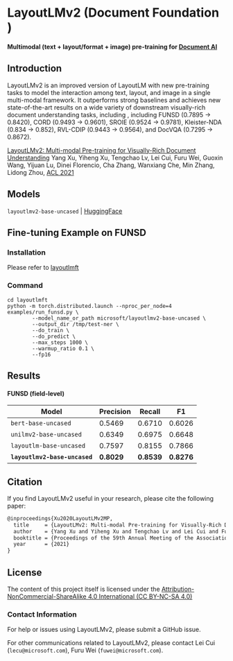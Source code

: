 # LayoutLMv2 (Document Foundation )
**Multimodal (text + layout/format + image) pre-training for [Document AI](https://www.microsoft.com/en-us/research/project/document-ai/)**

## Introduction
LayoutLMv2 is an improved version of LayoutLM with new pre-training tasks to model the interaction among text, layout, and image in a single multi-modal framework. It outperforms strong baselines and achieves new state-of-the-art results on a wide variety of downstream visually-rich document understanding tasks, including , including FUNSD (0.7895 → 0.8420), CORD (0.9493 → 0.9601), SROIE (0.9524 → 0.9781), Kleister-NDA (0.834 → 0.852), RVL-CDIP (0.9443 → 0.9564), and DocVQA (0.7295 → 0.8672).

[LayoutLMv2: Multi-modal Pre-training for Visually-Rich Document Understanding](https://arxiv.org/abs/2012.14740)
Yang Xu, Yiheng Xu, Tengchao Lv, Lei Cui, Furu Wei, Guoxin Wang, Yijuan Lu, Dinei Florencio, Cha Zhang, Wanxiang Che, Min Zhang, Lidong Zhou, [ACL 2021](#)

## Models
`layoutlmv2-base-uncased` | [HuggingFace](https://huggingface.co/microsoft/layoutlmv2-base-uncased)

## Fine-tuning Example on FUNSD

### Installation

Please refer to [layoutlmft](../layoutlmft/README.md)

### Command

```
cd layoutlmft
python -m torch.distributed.launch --nproc_per_node=4 examples/run_funsd.py \
        --model_name_or_path microsoft/layoutlmv2-base-uncased \
        --output_dir /tmp/test-ner \
        --do_train \
        --do_predict \
        --max_steps 1000 \
        --warmup_ratio 0.1 \
        --fp16
```

## Results

#### FUNSD (field-level)

| Model                         | Precision  | Recall     | F1         |
| ----------------------------- | ---------- | ---------- | ---------- |
| `bert-base-uncased`           | 0.5469     | 0.6710     | 0.6026     |
| `unilmv2-base-uncased`        | 0.6349     | 0.6975     | 0.6648     |
| `layoutlm-base-uncased`       | 0.7597     | 0.8155     | 0.7866     |
| **`layoutlmv2-base-uncased`** | **0.8029** | **0.8539** | **0.8276** |

## Citation

If you find LayoutLMv2 useful in your research, please cite the following paper:

``` latex
@inproceedings{Xu2020LayoutLMv2MP,
  title     = {LayoutLMv2: Multi-modal Pre-training for Visually-Rich Document Understanding},
  author    = {Yang Xu and Yiheng Xu and Tengchao Lv and Lei Cui and Furu Wei and Guoxin Wang and Yijuan Lu and Dinei Florencio and Cha Zhang and Wanxiang Che and Min Zhang and Lidong Zhou},
  booktitle = {Proceedings of the 59th Annual Meeting of the Association for Computational Linguistics (ACL) 2021},
  year      = {2021}
}
```

## License

The content of this project itself is licensed under the [Attribution-NonCommercial-ShareAlike 4.0 International (CC BY-NC-SA 4.0)](https://creativecommons.org/licenses/by-nc-sa/4.0/)

### Contact Information

For help or issues using LayoutLMv2, please submit a GitHub issue.

For other communications related to LayoutLMv2, please contact Lei Cui (`lecu@microsoft.com`), Furu Wei (`fuwei@microsoft.com`).


